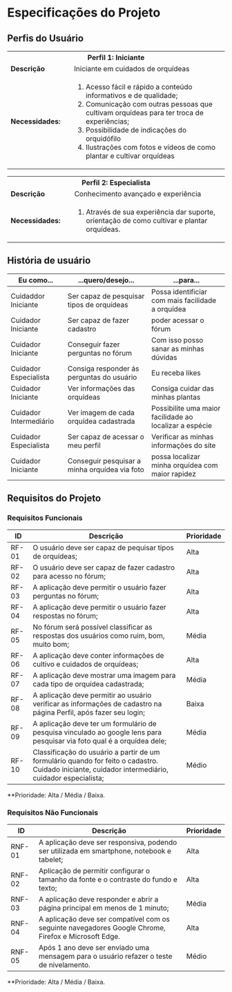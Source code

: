 # Especificações do Projeto

## Perfis do Usuário

<table>
<tbody>
 <tr>
  <th colspan="2">Perfil 1: Iniciante </th>
  </tr>
  <td width="150px"><b>Descrição</b></td>
<td width="600px"> Iniciante em cuidados de orquídeas
<tr>
 <td><b>Necessidades:</b></td>
 <td><ol>
  <li>Acesso fácil e rápido a conteúdo informativos e de qualidade;</li>
  <li>Comunicação com outras pessoas que cultivam orquídeas para ter troca de experiências;</li>
  <li>Possibilidade de indicações do orquidófilo</li>
  <li>Ilustrações com fotos e vídeos de como plantar e cultivar orquídeas</li>
</ol>
</td>
</tr>
</tbody>
</table>
 
<table>
<tbody>
  <tr>
   <th colspan="2">Perfil 2: Especialista </th>
  </tr>
  <td width="150px"><b>Descrição</b></td>
<td width="600px"> Conhecimento avançado e experiência</td>
<tr>
 <td><b>Necessidades:</b></td>
 <td>  <ol>
  <li>Através de sua experiência dar suporte, orientação de como cultivar e plantar orquídeas.</li>
 </ol>
 </td>
 </tr>
</tbody>
</table>

 ## História de usuário

|  Eu como...        |  ...quero/desejo...        |     ...para...               |
|------------------- |----------------------------|------------------------------|
| Cuidaddor Iniciante        | Ser capaz de pesquisar tipos de orquídeas          | Possa identificiar com mais facilidade a orquídea    |
| Cuidador Iniciante  | Ser capaz de fazer cadastro  | poder acessar o fórum |
| Cuidador Iniciante  | Conseguir fazer perguntas no fórum  | Com isso posso sanar as minhas dúvidas |
| Cuidador Especialista  | Consiga responder ás perguntas do usuário | Eu receba likes |
| Cuidador Iniciante | Ver informações das orquídeas | Consiga cuidar das minhas plantas|
| Cuidador Intermediário  | Ver imagem de cada orquídea cadastrada  | Possibilite uma maior facilidade ao localizar a espécie |
| Cuidador Especialista | Ser capaz de acessar o meu perfil |  Verificar as minhas informações do site |
| Cuidador Iniciante | Conseguir pesquisar a minha orquídea via foto |  possa localizar minha orquídea com maior rapidez |

## Requisitos do Projeto

### Requisitos Funcionais

| ID    | Descrição                                               | Prioridade |
|-------|---------------------------------------------------------|------------|
| RF-01 | O usuário deve ser capaz de pequisar tipos de orquídeas; | Alta|
| RF-02 | O usuário deve ser capaz de fazer cadastro para acesso no fórum; | Alta |
| RF-03 | A aplicação deve permitir o usuário fazer perguntas no fórum; | Alta |
| RF-04 | A aplicação deve permitir o usuário fazer respostas no fórum; | Alta |
| RF-05 | No fórum será possível classificar as respostas dos usuários como ruim, bom, muito bom; | Média|
| RF-06 | A aplicação deve conter informações de cultivo e cuidados de orquídeas; | Alta |
| RF-07 | A aplicação deve mostrar uma imagem para cada tipo de orquídea cadastrada; | Média |
| RF-08 | A aplicação deve permitir ao usuário verificar as informações de cadastro na página Perfil, após fazer seu login; | Baixa |
| RF-09 | A aplicação deve ter um formulário de pesquisa vinculado ao google lens para pesquisar via foto qual é a orquídea dele; | Média |
| RF-10 | Classificação do usuário a partir de um formulário quando for feito o cadastro. Cuidado iniciante, cuidador intermediário, cuidador especialista; | Médio |

 **Prioridade: Alta / Média / Baixa. 
 
### Requisitos Não Funcionais

| ID    | Descrição                                               | Prioridade |
|-------|---------------------------------------------------------|------------|
| RNF-01 | A aplicação deve ser responsiva, podendo ser utilizada em smartphone, notebook e tabelet; | Alta |
| RNF-02 | Aplicação de permitir configurar o tamanho da fonte e o contraste do fundo e texto; | Alta |
| RNF-03 | A aplicação deve responder e abrir a página principal em menos de 1 minuto; | Média |
| RNF-04 | A aplicação deve ser compatível com os seguinte navegadores Google Chrome, Firefox e Microsoft Edge. | Alta |
| RNF-05 | Após 1 ano deve ser enviado uma mensagem para o usuário refazer o teste de nivelamento. | Médio |

 **Prioridade: Alta / Média / Baixa.
  
